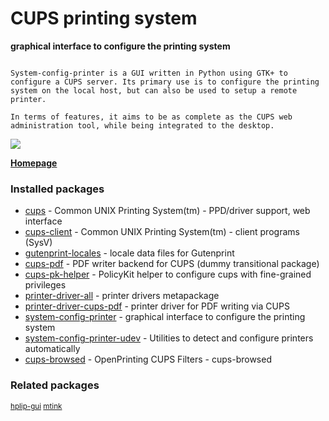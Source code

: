 # CUPS printing system

__graphical interface to configure the printing system__

```

System-config-printer is a GUI written in Python using GTK+ to
configure a CUPS server. Its primary use is to configure the printing
system on the local host, but can also be used to setup a remote
printer.

In terms of features, it aims to be as complete as the CUPS web
administration tool, while being integrated to the desktop.

```

[![](https://screenshots.debian.net/thumbnail/system-config-printer/)](https://screenshots.debian.net/screenshot/system-config-printer/)



**[Homepage](http://cyberelk.net/tim/software/system-config-printer/)**

### Installed packages

* [cups](https://packages.debian.org/stretch/cups) - Common UNIX Printing System(tm) - PPD/driver support, web interface
* [cups-client](https://packages.debian.org/stretch/cups-client) - Common UNIX Printing System(tm) - client programs (SysV)
* [gutenprint-locales](https://packages.debian.org/stretch/gutenprint-locales) - locale data files for Gutenprint
* [cups-pdf](https://packages.debian.org/stretch/cups-pdf) - PDF writer backend for CUPS (dummy transitional package)
* [cups-pk-helper](https://packages.debian.org/stretch/cups-pk-helper) - PolicyKit helper to configure cups with fine-grained privileges
* [printer-driver-all](https://packages.debian.org/stretch/printer-driver-all) - printer drivers metapackage
* [printer-driver-cups-pdf](https://packages.debian.org/stretch/printer-driver-cups-pdf) - printer driver for PDF writing via CUPS
* [system-config-printer](https://packages.debian.org/stretch/system-config-printer) - graphical interface to configure the printing system
* [system-config-printer-udev](https://packages.debian.org/stretch/system-config-printer-udev) - Utilities to detect and configure printers automatically
* [cups-browsed](https://packages.debian.org/stretch/cups-browsed) - OpenPrinting CUPS Filters - cups-browsed

### Related packages

<sub> [hplip-gui](https://packages.debian.org/stretch/hplip-gui) [mtink](https://packages.debian.org/stretch/mtink)  </sub>
